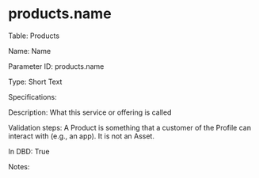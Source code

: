 # products.name

Table: Products

Name: Name

Parameter ID: products.name

Type: Short Text

Specifications: 

Description: What this service or offering is called

Validation steps: A Product is something that a customer of the Profile can interact with (e.g., an app). It is not an Asset.

In DBD: True

Notes: 

